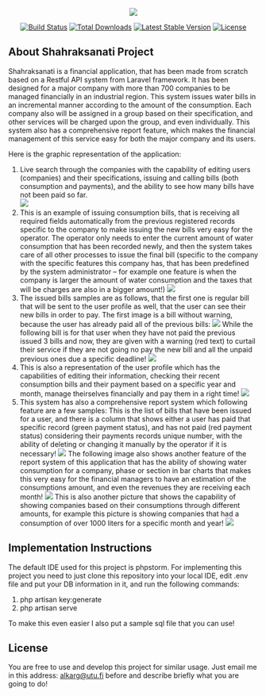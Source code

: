 <p align="center"><img src="https://laravel.com/assets/img/components/logo-laravel.svg"></p>

<p align="center">
<a href="https://travis-ci.org/laravel/framework"><img src="https://travis-ci.org/laravel/framework.svg" alt="Build Status"></a>
<a href="https://packagist.org/packages/laravel/framework"><img src="https://poser.pugx.org/laravel/framework/d/total.svg" alt="Total Downloads"></a>
<a href="https://packagist.org/packages/laravel/framework"><img src="https://poser.pugx.org/laravel/framework/v/stable.svg" alt="Latest Stable Version"></a>
<a href="https://packagist.org/packages/laravel/framework"><img src="https://poser.pugx.org/laravel/framework/license.svg" alt="License"></a>
</p>

## About Shahraksanati Project

Shahraksanati is a financial application, that has been made from scratch based on a Restful API system from Laravel framework. It has been designed for a major company with more than 700 companies to be managed financially in an industrial region. This system issues water bills in an incremental manner according to the amount of the consumption. Each company also will be assigned in a group based on their specification, and other services will be charged upon the group, and even individually. This system also has a comprehensive report feature, which makes the financial management of this service easy for both the major company and its users.

Here is the graphic representation of the application:
1) Live search through the companies with the capability of editing users (companies) and their specifications, issuing and calling bills (both consumption and payments), and the ability to see how many bills have not been paid so far.
   <br> <img src="https://shahraksanatishk.ir/img/1.png"> <br>
2) This is an example of issuing consumption bills, that is receiving all required fields automatically from the previous registered records specific to the company to make issuing the new bills very easy for the operator. The operator only needs to enter the current amount of water consumption that has been recorded newly, and then the system takes care of all other processes to issue the final bill (specific to the company with the specific features this company has, that has been predefined by the system administrator – for example one feature is when the company is larger the amount of water consumption and the taxes that will be charges are also in a bigger amount!)
   <img src="https://shahraksanatishk.ir/img/2.png">
3) The issued bills samples are as follows, that the first one is regular bill that will be sent to the user profile as well, that the user can see their new bills in order to pay. The first image is a bill without warning, because the user has already paid all of the previous bills:
   <img src="https://shahraksanatishk.ir/img/6.png">
   While the following bill is for that user when they have not paid the previous issued 3 bills and now, they are given with a warning (red text) to curtail their service if they are not going no pay the new bill and all the unpaid previous ones due a specific deadline!
   <img src="https://shahraksanatishk.ir/img/7.png">
4) This is also a representation of the user profile which has the capabilities of editing their information, checking their recent consumption bills and their payment based on a specific year and month, manage theirselves financially and pay them in a right time!
   <img src="https://shahraksanatishk.ir/img/bill.jpg">
5) This system has also a comprehensive report system which following feature are a few samples:
   This is the list of bills that have been issued for a user, and there is a column that shows either a user has paid that specific record (green payment status), and has not paid (red payment status) considering their payments records unique number, with the ability of deleting or changing it manually by the operator if it is necessary!
   <img src="https://shahraksanatishk.ir/img/5.png">
   The following image also shows another feature of the report system of this application that has the ability of showing water consumption for a company, phase or section in bar charts that makes this very easy for the financial managers to have an estimation of the consumptions amount, and even the revenues they are receiving each month!
   <img src="https://shahraksanatishk.ir/img/3.png">
   This is also another picture that shows the capability of showing companies based on their consumptions through different amounts, for example this picture is showing companies that had a consumption of over 1000 liters for a specific month and year!
   <img src="https://shahraksanatishk.ir/img/4.png">
## Implementation Instructions

The default IDE used for this project is phpstorm. For implementing this project you need to just clone this repository into your local IDE, edit .env file and put your DB information in it, and run the following commands:

1) php artisan key:generate
2) php artisan serve

To make this even easier I also put a sample sql file that you can use!



## License

You are free to use and develop this project for similar usage. Just email me in this address: alkarg@utu.fi before and describe briefly what you are going to do!
